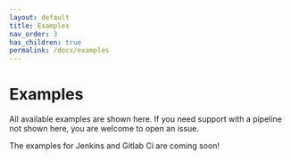 ```yaml
---
layout: default
title: Examples
nav_order: 3
has_children: true
permalink: /docs/examples
---
```


# Examples

All available examples are shown here.
If you need support with a pipeline not shown here, you are welcome to open an issue.

The examples for Jenkins and Gitlab Ci are coming soon!
